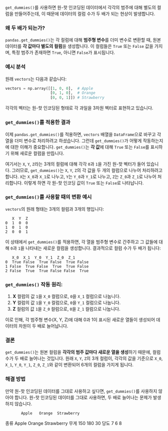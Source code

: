  `get_dummies()`를 사용하면 원-핫 인코딩된 데이터에서 각각의 범주에 대해 별도의 컬럼을 만들어주는데, 이 때문에 데이터의 컬럼 수가 두 배가 되는 현상이 발생합니다.

### 왜 두 배가 되는가?

`pandas.get_dummies()`는 각 컬럼에 대해 **범주형 변수**를 더미 변수로 변환할 때, 원본 데이터를 **각 값마다 별도의 컬럼**을 생성합니다. 이 컬럼들은 `True` 또는 `False` 값을 가지며, 특정 범주가 존재하면 `True`, 아니면 `False`가 표시됩니다.

### 예시 분석

원래 `vectors`는 다음과 같습니다:

```python
vectors = np.array([[1, 0, 0],  # Apple
                    [0, 1, 0],  # Orange
                    [0, 0, 1]]) # Strawberry
```

각각의 벡터는 원-핫 인코딩된 형태로 각 과일을 3차원 벡터로 표현하고 있습니다.

### `get_dummies()`를 적용한 결과

이제 `pandas.get_dummies()`를 적용하면, `vectors` 배열을 `DataFrame`으로 바꾸고 각 열을 더미 변수로 처리하려고 하셨습니다. 그런데 `get_dummies()`가 어떻게 작동하는지에 대한 이해가 중요합니다. `get_dummies()`는 **각 값**에 대해 `True` 또는 `False`를 표시하기 위해 새로운 컬럼을 만듭니다.

여기서는 `X`, `Y`, `Z`라는 3개의 컬럼에 대해 각각 `0`과 `1`을 가진 원-핫 벡터가 들어 있습니다. 그러므로, `get_dummies()`는 `X`, `Y`, `Z`의 각 값을 두 개의 컬럼으로 나누어 처리하려고 합니다. `X`는 `X_0`과 `X_1`로 나누고, `Y`는 `Y_0`과 `Y_1`로 나누고, `Z`는 `Z_0`과 `Z_1`로 나누어 처리합니다. 이렇게 하면 각 원-핫 인코딩 값이 `True` 또는 `False`로 나타납니다.

### `get_dummies()`를 사용할 때의 변환 예시

`vectors`의 원래 형태는 3개의 컬럼과 3개의 행입니다:

```plaintext
   X  Y  Z
0  1  0  0
1  0  1  0
2  0  0  1
```

이 상태에서 `get_dummies()`를 적용하면, 각 열을 범주형 변수로 간주하고 그 값들에 대해 `0`과 `1`을 나타내는 새로운 컬럼을 생성합니다. 결과적으로 컬럼 수가 두 배가 됩니다:

```plaintext
   X_0  X_1  Y_0  Y_1  Z_0  Z_1
0  True False  True False  True False
1 False  True False  True  True False
2 False  True  True False False  True
```

### `get_dummies()` 작동 원리:
1. **X** 컬럼의 값 `1`을 `X_0` 컬럼으로, `0`을 `X_1` 컬럼으로 나눕니다.
2. **Y** 컬럼의 값 `1`을 `Y_0` 컬럼으로, `0`을 `Y_1` 컬럼으로 나눕니다.
3. **Z** 컬럼의 값 `1`을 `Z_0` 컬럼으로, `0`을 `Z_1` 컬럼으로 나눕니다.

이로 인해, 각 범주형 변수(X, Y, Z)에 대해 0과 1이 표시된 새로운 열들이 생성되어 데이터의 차원이 두 배로 늘어납니다.

### 결론

`get_dummies()`는 원본 컬럼을 **각각의 범주 값마다 새로운 열을 생성**하기 때문에, 컬럼 수가 두 배로 늘어나는 것입니다. 원래 `X`, `Y`, `Z`의 3개 컬럼이, 각각의 값을 기준으로 `X_0`, `X_1`, `Y_0`, `Y_1`, `Z_0`, `Z_1`와 같이 변환되어 6개의 컬럼을 가지게 됩니다.

### 해결 방법

만약 원-핫 인코딩된 데이터를 그대로 사용하고 싶다면, `get_dummies()`를 사용하지 않아야 합니다. 원-핫 인코딩된 데이터를 그대로 사용하면, 두 배로 늘어나는 문제가 발생하지 않습니다.





           Apple   Orange  Strawberry
종류         Apple    Orange   Strawberry
무게         150      180        30
당도         7        6          8



